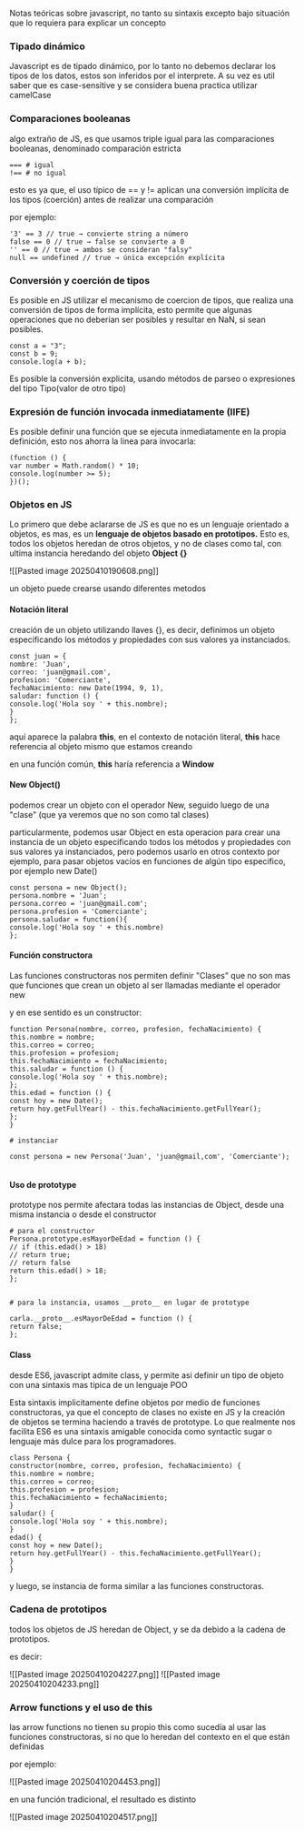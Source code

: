 Notas teóricas sobre javascript, no tanto su sintaxis excepto bajo situación que lo requiera para explicar un concepto

### Tipado dinámico

Javascript es de tipado dinámico, por lo tanto no debemos declarar los tipos de los datos, estos son inferidos por el interprete. A su vez es util saber que es case-sensitive y se considera buena practica utilizar camelCase 

### Comparaciones booleanas 

algo extraño de JS, es que usamos triple igual para las comparaciones booleanas, denominado comparación estricta

```
=== # igual
!== # no igual
```

esto es ya que, el uso típico de == y != aplican una conversión implícita de los tipos (coerción) antes de realizar una comparación

por ejemplo:

```
'3' == 3 // true → convierte string a número
false == 0 // true → false se convierte a 0
'' == 0 // true → ambos se consideran "falsy"
null == undefined // true → única excepción explícita
```

### Conversión y coerción de tipos

Es posible en JS utilizar el mecanismo de coercion de tipos, que realiza una conversión de tipos de forma implícita, esto permite que algunas operaciones que no deberían ser posibles y resultar en NaN, si sean posibles.

```
const a = "3";
const b = 9;
console.log(a + b);
```

Es posible la conversión explicita, usando métodos de parseo o expresiones del tipo Tipo(valor de otro tipo) 


### Expresión de función invocada inmediatamente (IIFE)

Es posible definir una función que se ejecuta inmediatamente en la propia definición, esto nos ahorra la linea para invocarla:

```
(function () {
var number = Math.random() * 10;
console.log(number >= 5);
})();
```

### Objetos en JS

Lo primero que debe aclararse de JS es que no es un lenguaje orientado a objetos, es mas, es un **lenguaje de objetos basado en prototipos.**
Esto es, todos los objetos heredan de otros objetos, y no de clases como tal, con ultima instancia heredando del objeto **Object {}**

![[Pasted image 20250410190608.png]]

un objeto puede crearse usando diferentes metodos

#### Notación literal

creación de un objeto utilizando llaves {}, es decir, definimos un objeto especificando los métodos y propiedades con sus valores ya instanciados.

```
const juan = {
nombre: 'Juan',
correo: 'juan@gmail.com',
profesion: 'Comerciante',
fechaNacimiento: new Date(1994, 9, 1),
saludar: function () {
console.log('Hola soy ' + this.nombre);
}
};
```

aquí aparece la palabra **this**, en el contexto de notación literal, **this** hace referencia al objeto mismo que estamos creando

en una función común, **this** haría referencia a **Window**

#### New Object()

podemos crear un objeto con el operador New, seguido luego de una "clase" (que ya veremos que no son como tal clases)

particularmente, podemos usar Object en esta operacion para crear una instancia de un objeto especificando todos los métodos y propiedades con sus valores ya instanciados, pero podemos usarlo en otros contexto por ejemplo, para pasar objetos vacíos en funciones de algún tipo especifico, por ejemplo new Date()

```
const persona = new Object();
persona.nombre = 'Juan';
persona.correo = 'juan@gmail.com';
persona.profesion = 'Comerciante';
persona.saludar = function(){
console.log('Hola soy ' + this.nombre)
};
```

#### Función constructora

Las funciones constructoras nos permiten definir "Clases"
que no son mas que funciones que crean un objeto al ser llamadas mediante el operador new

y en ese sentido es un constructor:

```
function Persona(nombre, correo, profesion, fechaNacimiento) {
this.nombre = nombre;
this.correo = correo;
this.profesion = profesion;
this.fechaNacimiento = fechaNacimiento;
this.saludar = function () {
console.log('Hola soy ' + this.nombre);
};
this.edad = function () {
const hoy = new Date();
return hoy.getFullYear() - this.fechaNacimiento.getFullYear();
};
}

# instanciar

const persona = new Persona('Juan', 'juan@gmail,com', 'Comerciante');


```

#### Uso de prototype

prototype nos permite afectara todas las instancias de Object, desde una misma instancia o desde el constructor

```
# para el constructor
Persona.prototype.esMayorDeEdad = function () {
// if (this.edad() > 18)
// return true;
// return false
return this.edad() > 18;
};


# para la instancia, usamos __proto__ en lugar de prototype

carla.__proto__.esMayorDeEdad = function () {
return false;
};
```

#### Class

desde ES6, javascript admite class, y permite asi definir un tipo de objeto con una sintaxis mas tipica de un lenguaje POO

Esta sintaxis implicitamente define objetos por medio de funciones constructoras, ya que el concepto de clases no existe en JS y la creación de objetos se termina haciendo a través de prototype. Lo que realmente nos facilita ES6 es una sintaxis amigable conocida como syntactic sugar o lenguaje más dulce para los programadores.

```
class Persona {
constructor(nombre, correo, profesion, fechaNacimiento) {
this.nombre = nombre;
this.correo = correo;
this.profesion = profesion;
this.fechaNacimiento = fechaNacimiento;
}
saludar() {
console.log('Hola soy ' + this.nombre);
}
edad() {
const hoy = new Date();
return hoy.getFullYear() - this.fechaNacimiento.getFullYear();
}
}
```

y luego, se instancia de forma similar a las funciones constructoras.

### Cadena de prototipos

todos los objetos de JS heredan de Object, y se da debido a la cadena de prototipos.

es decir:

![[Pasted image 20250410204227.png]]
![[Pasted image 20250410204233.png]]


### Arrow functions y el uso de this

las arrow functions no tienen su propio this como sucedía al usar las funciones constructoras, si no que lo heredan del contexto en el que están definidas

por ejemplo:

![[Pasted image 20250410204453.png]]

en una función tradicional, el resultado es distinto

![[Pasted image 20250410204517.png]]